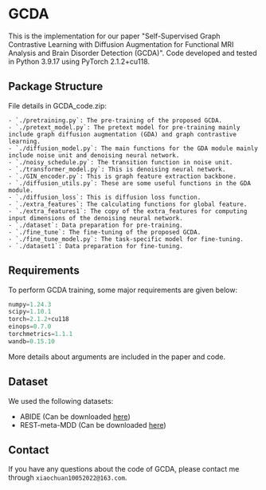 # GCDA

This is the implementation for  our paper "Self-Supervised Graph Contrastive Learning with Diffusion Augmentation for Functional MRI Analysis and Brain Disorder Detection (GCDA)". Code developed and tested in Python 3.9.17 using PyTorch 2.1.2+cu118. 

## Package Structure 

File details in GCDA_code.zip:

    - `./pretraining.py`: The pre-training of the proposed GCDA.
    - `./pretext_model.py`: The pretext model for pre-training mainly include graph diffusion augmentation (GDA) and graph contrastive learning.
    - `./diffusion_model.py`: The main functions for the GDA module mainly include noise unit and denoising neural network.
    - `./noisy_schedule.py`: The transition function in noise unit.
    - `./transformer_model.py`: This is denoising neural network.
    - `./GIN_encoder.py`: This is graph feature extraction backbone. 
    - `./diffusion_utils.py`: These are some useful functions in the GDA module. 
    - `./diffusion_loss`: This is diffusion loss function.
    - `./extra_features`: The calculating functions for global feature. 
    - `./extra_features1`: The copy of the extra_features for computing input dimensions of the denoising neural network. 
    - `./dataset`: Data preparation for pre-training. 
    - `./fine_tune`: The fine-tuning of the proposed GCDA.
    - `./fine_tune_model.py`: The task-specific model for fine-tuning.
    - `./dataset1`: Data preparation for fine-tuning. 

## Requirements

To perform GCDA training, some major requirements are given below:

```python
numpy=1.24.3
scipy=1.10.1
torch=2.1.2+cu118
einops=0.7.0
torchmetrics=1.1.1
wandb=0.15.10
```

More details about arguments are included in the paper and code.


## Dataset
    
  We used the following datasets:
 
- ABIDE (Can be downloaded [here](http://fcon_1000.projects.nitrc.org/indi/abide/))
- REST-meta-MDD (Can be downloaded [here](http://rfmri.org/REST-meta-MDD))

## Contact

If you have any questions about the code of GCDA, please contact me through ``xiaochuan10052022@163.com``.




